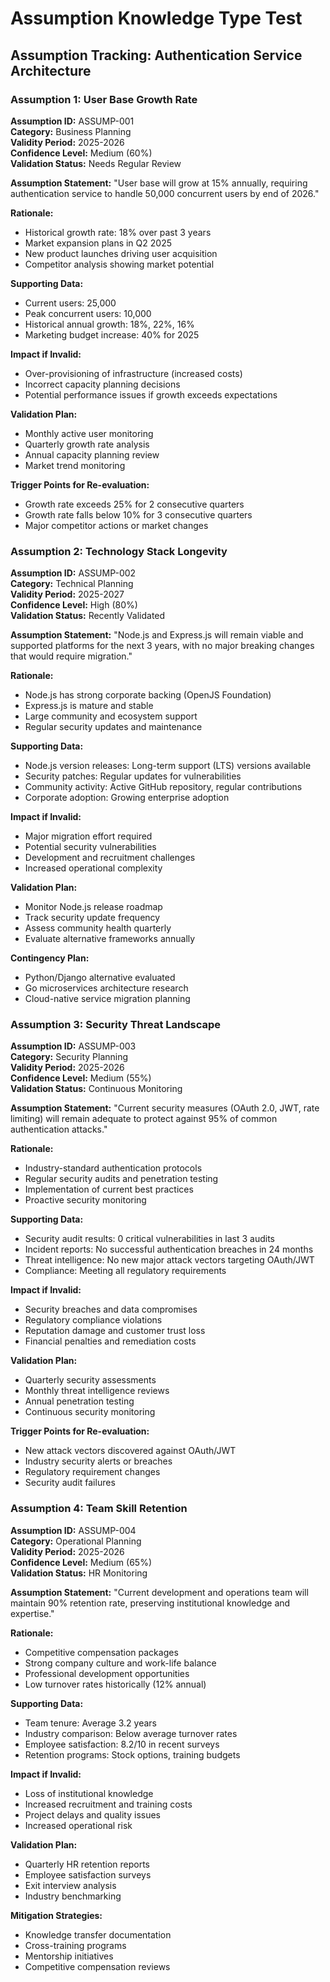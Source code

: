 # Assumption Knowledge Type Test

## Assumption Tracking: Authentication Service Architecture

### Assumption 1: User Base Growth Rate
**Assumption ID:** ASSUMP-001  
**Category:** Business Planning  
**Validity Period:** 2025-2026  
**Confidence Level:** Medium (60%)  
**Validation Status:** Needs Regular Review

**Assumption Statement:**
"User base will grow at 15% annually, requiring authentication service to handle 50,000 concurrent users by end of 2026."

**Rationale:**
- Historical growth rate: 18% over past 3 years
- Market expansion plans in Q2 2025
- New product launches driving user acquisition
- Competitor analysis showing market potential

**Supporting Data:**
- Current users: 25,000
- Peak concurrent users: 10,000
- Historical annual growth: 18%, 22%, 16%
- Marketing budget increase: 40% for 2025

**Impact if Invalid:**
- Over-provisioning of infrastructure (increased costs)
- Incorrect capacity planning decisions
- Potential performance issues if growth exceeds expectations

**Validation Plan:**
- Monthly active user monitoring
- Quarterly growth rate analysis
- Annual capacity planning review
- Market trend monitoring

**Trigger Points for Re-evaluation:**
- Growth rate exceeds 25% for 2 consecutive quarters
- Growth rate falls below 10% for 3 consecutive quarters
- Major competitor actions or market changes

### Assumption 2: Technology Stack Longevity
**Assumption ID:** ASSUMP-002  
**Category:** Technical Planning  
**Validity Period:** 2025-2027  
**Confidence Level:** High (80%)  
**Validation Status:** Recently Validated

**Assumption Statement:**
"Node.js and Express.js will remain viable and supported platforms for the next 3 years, with no major breaking changes that would require migration."

**Rationale:**
- Node.js has strong corporate backing (OpenJS Foundation)
- Express.js is mature and stable
- Large community and ecosystem support
- Regular security updates and maintenance

**Supporting Data:**
- Node.js version releases: Long-term support (LTS) versions available
- Security patches: Regular updates for vulnerabilities
- Community activity: Active GitHub repository, regular contributions
- Corporate adoption: Growing enterprise adoption

**Impact if Invalid:**
- Major migration effort required
- Potential security vulnerabilities
- Development and recruitment challenges
- Increased operational complexity

**Validation Plan:**
- Monitor Node.js release roadmap
- Track security update frequency
- Assess community health quarterly
- Evaluate alternative frameworks annually

**Contingency Plan:**
- Python/Django alternative evaluated
- Go microservices architecture research
- Cloud-native service migration planning

### Assumption 3: Security Threat Landscape
**Assumption ID:** ASSUMP-003  
**Category:** Security Planning  
**Validity Period:** 2025-2026  
**Confidence Level:** Medium (55%)  
**Validation Status:** Continuous Monitoring

**Assumption Statement:**
"Current security measures (OAuth 2.0, JWT, rate limiting) will remain adequate to protect against 95% of common authentication attacks."

**Rationale:**
- Industry-standard authentication protocols
- Regular security audits and penetration testing
- Implementation of current best practices
- Proactive security monitoring

**Supporting Data:**
- Security audit results: 0 critical vulnerabilities in last 3 audits
- Incident reports: No successful authentication breaches in 24 months
- Threat intelligence: No new major attack vectors targeting OAuth/JWT
- Compliance: Meeting all regulatory requirements

**Impact if Invalid:**
- Security breaches and data compromises
- Regulatory compliance violations
- Reputation damage and customer trust loss
- Financial penalties and remediation costs

**Validation Plan:**
- Quarterly security assessments
- Monthly threat intelligence reviews
- Annual penetration testing
- Continuous security monitoring

**Trigger Points for Re-evaluation:**
- New attack vectors discovered against OAuth/JWT
- Industry security alerts or breaches
- Regulatory requirement changes
- Security audit failures

### Assumption 4: Team Skill Retention
**Assumption ID:** ASSUMP-004  
**Category:** Operational Planning  
**Validity Period:** 2025-2026  
**Confidence Level:** Medium (65%)  
**Validation Status:** HR Monitoring

**Assumption Statement:**
"Current development and operations team will maintain 90% retention rate, preserving institutional knowledge and expertise."

**Rationale:**
- Competitive compensation packages
- Strong company culture and work-life balance
- Professional development opportunities
- Low turnover rates historically (12% annual)

**Supporting Data:**
- Team tenure: Average 3.2 years
- Industry comparison: Below average turnover rates
- Employee satisfaction: 8.2/10 in recent surveys
- Retention programs: Stock options, training budgets

**Impact if Invalid:**
- Loss of institutional knowledge
- Increased recruitment and training costs
- Project delays and quality issues
- Increased operational risk

**Validation Plan:**
- Quarterly HR retention reports
- Employee satisfaction surveys
- Exit interview analysis
- Industry benchmarking

**Mitigation Strategies:**
- Knowledge transfer documentation
- Cross-training programs
- Mentorship initiatives
- Competitive compensation reviews